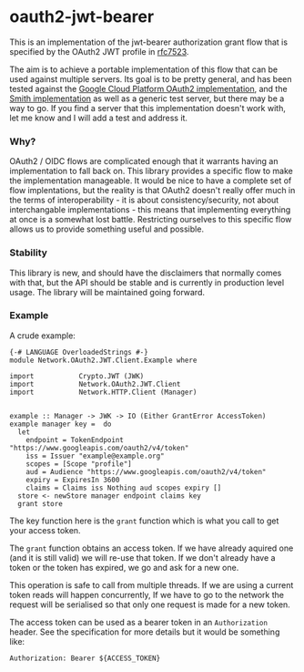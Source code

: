 # oauth2-jwt-bearer

This is an implementation of the jwt-bearer authorization grant flow
that is specified by the OAuth2 JWT profile in
[rfc7523](https://tools.ietf.org/html/rfc7523).

The aim is to achieve a portable implementation of this flow that
can be used against multiple servers. Its goal is to be pretty
general, and has been tested against the [Google Cloud Platform OAuth2
implementation](https://developers.google.com/identity/protocols/OAuth2ServiceAccount),
and the [Smith implementation](http://smith.st/) as well as a generic
test server, but there may be a way to go. If you find a server that
this implementation doesn't work with, let me know and I will add a
test and address it.

### Why?

OAuth2 / OIDC flows are complicated enough that it warrants having an
implementation to fall back on. This library provides a
specific flow to make the implementation manageable. It would be nice
to have a complete set of flow implentations, but the reality is that
OAuth2 doesn't really offer much in the terms of interoperability - it
is about consistency/security, not about interchangable
implementations - this means that implementing everything at once is a
somewhat lost battle. Restricting ourselves to this specific flow
allows us to provide something useful and possible.

### Stability

This library is new, and should have the disclaimers that normally
comes with that, but the API should be stable and is currently in
production level usage. The library will be maintained going forward.


### Example

A crude example:

```
{-# LANGUAGE OverloadedStrings #-}
module Network.OAuth2.JWT.Client.Example where

import           Crypto.JWT (JWK)
import           Network.OAuth2.JWT.Client
import           Network.HTTP.Client (Manager)


example :: Manager -> JWK -> IO (Either GrantError AccessToken)
example manager key =  do
  let
    endpoint = TokenEndpoint "https://www.googleapis.com/oauth2/v4/token"
    iss = Issuer "example@example.org"
    scopes = [Scope "profile"]
    aud = Audience "https://www.googleapis.com/oauth2/v4/token"
    expiry = ExpiresIn 3600
    claims = Claims iss Nothing aud scopes expiry []
  store <- newStore manager endpoint claims key
  grant store
```

The key function here is the `grant` function which is what you call
to get your access token.

The `grant` function obtains an access token. If we have already
aquired one (and it is still valid) we will re-use that token. If we
don't already have a token or the token has expired, we go and ask for
a new one.

This operation is safe to call from multiple threads. If we are using
a current token reads will happen concurrently, If we have to go to
the network the request will be serialised so that only one request is
made for a new token.

The access token can be used as a bearer token in an `Authorization`
header. See the specification for more details but it would be
something like:

```
Authorization: Bearer ${ACCESS_TOKEN}
```
